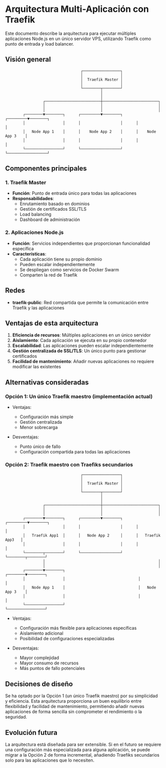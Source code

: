 # Arquitectura Multi-Aplicación con Traefik

Este documento describe la arquitectura para ejecutar múltiples aplicaciones Node.js en un único servidor VPS, utilizando Traefik como punto de entrada y load balancer.

## Visión general

```
                                  ┌─────────────────┐
                                  │                 │
                                  │  Traefik Master │
                                  │                 │
                                  └────────┬────────┘
                                           │
                                           │
                 ┌─────────────────────────┼─────────────────────────┐
                 │                         │                         │
                 │                         │                         │
        ┌────────▼────────┐      ┌─────────▼────────┐      ┌─────────▼────────┐
        │                 │      │                  │      │                  │
        │   Node App 1    │      │    Node App 2    │      │    Node App 3    │
        │                 │      │                  │      │                  │
        └─────────────────┘      └──────────────────┘      └──────────────────┘
```

## Componentes principales

### 1. Traefik Master

- **Función**: Punto de entrada único para todas las aplicaciones
- **Responsabilidades**:
  - Enrutamiento basado en dominios
  - Gestión de certificados SSL/TLS
  - Load balancing
  - Dashboard de administración

### 2. Aplicaciones Node.js

- **Función**: Servicios independientes que proporcionan funcionalidad específica
- **Características**:
  - Cada aplicación tiene su propio dominio
  - Pueden escalar independientemente
  - Se despliegan como servicios de Docker Swarm
  - Comparten la red de Traefik

## Redes

- **traefik-public**: Red compartida que permite la comunicación entre Traefik y las aplicaciones

## Ventajas de esta arquitectura

1. **Eficiencia de recursos**: Múltiples aplicaciones en un único servidor
2. **Aislamiento**: Cada aplicación se ejecuta en su propio contenedor
3. **Escalabilidad**: Las aplicaciones pueden escalar independientemente
4. **Gestión centralizada de SSL/TLS**: Un único punto para gestionar certificados
5. **Facilidad de mantenimiento**: Añadir nuevas aplicaciones no requiere modificar las existentes

## Alternativas consideradas

### Opción 1: Un único Traefik maestro (implementación actual)

- Ventajas:
  - Configuración más simple
  - Gestión centralizada
  - Menor sobrecarga

- Desventajas:
  - Punto único de fallo
  - Configuración compartida para todas las aplicaciones

### Opción 2: Traefik maestro con Traefiks secundarios

```
                                  ┌─────────────────┐
                                  │                 │
                                  │  Traefik Master │
                                  │                 │
                                  └────────┬────────┘
                                           │
                                           │
                 ┌─────────────────────────┼─────────────────────────┐
                 │                         │                         │
                 │                         │                         │
        ┌────────▼────────┐      ┌─────────▼────────┐      ┌─────────▼────────┐
        │                 │      │                  │      │                  │
        │   Traefik App1  │      │   Node App 2     │      │   Traefik App3   │
        │                 │      │                  │      │                  │
        └────────┬────────┘      └──────────────────┘      └────────┬────────┘
                 │                                                   │
                 │                                                   │
        ┌────────▼────────┐                                 ┌────────▼────────┐
        │                 │                                 │                 │
        │   Node App 1    │                                 │   Node App 3    │
        │                 │                                 │                 │
        └─────────────────┘                                 └─────────────────┘
```

- Ventajas:
  - Configuración más flexible para aplicaciones específicas
  - Aislamiento adicional
  - Posibilidad de configuraciones especializadas

- Desventajas:
  - Mayor complejidad
  - Mayor consumo de recursos
  - Más puntos de fallo potenciales

## Decisiones de diseño

Se ha optado por la Opción 1 (un único Traefik maestro) por su simplicidad y eficiencia. Esta arquitectura proporciona un buen equilibrio entre flexibilidad y facilidad de mantenimiento, permitiendo añadir nuevas aplicaciones de forma sencilla sin comprometer el rendimiento o la seguridad.

## Evolución futura

La arquitectura está diseñada para ser extensible. Si en el futuro se requiere una configuración más especializada para alguna aplicación, se puede migrar a la Opción 2 de forma incremental, añadiendo Traefiks secundarios solo para las aplicaciones que lo necesiten.
